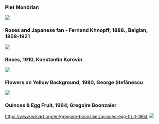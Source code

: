 ### Piet Mondrian
<img src="https://64.media.tumblr.com/5e7db2799c63b89f26bfe90fd11dc912/1172d2e7100a9438-80/s1280x1920/6ff521f38449aa519ecb891e0cc1d8332e8cf81c.jpg">
                                                                                                                                           
### Roses and Japanese fan  -  Fernand Khnopff, 1888., Belgian, 1858-1921
<img src="https://64.media.tumblr.com/e3e81f6d50b7be6b58b23725973f7610/d8952ae8cbbb14eb-bb/s2048x3072/24264f00792dcea37f4bdc48122fc3f5e923ca33.jpg">

### Roses, 1910, Konstantin Korovin
<img src="https://64.media.tumblr.com/032a107ee6a0e4474aa8f5902c808145/81e600364aaff44b-e1/s1280x1920/278ee86879254552bdcb9d1eed09e0ac0b7aa6ea.jpg">

### Flowers on Yellow Background, 1980, George Ștefănescu
<img src="https://64.media.tumblr.com/d9ec5f20560a0a73301f90cf3ae07e2e/875ad2dccbc413dc-94/s1280x1920/c32f9a381354ed7f063ab7d04f0a1d6adfd3a995.jpg">

### Quinces & Egg Fruit, 1964, Gregoire Boonzaier
https://www.wikiart.org/en/gregoire-boonzaier/quinces-egg-fruit-1964
<img src="https://64.media.tumblr.com/b983e4380e49a181092662e959fad1c2/a6426479fa427472-5f/s640x960/ec7777375a99f9712f5c7c140584653d13412072.jpg">




